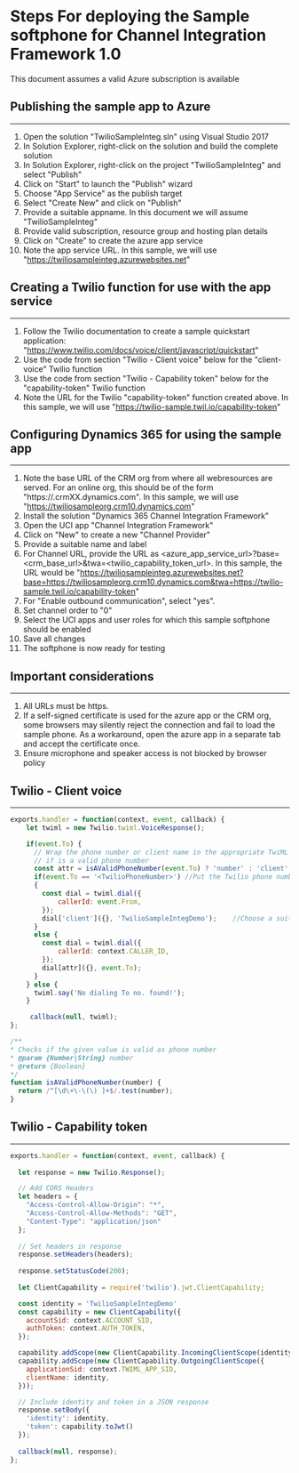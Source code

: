 # Steps For deploying the Sample softphone for Channel Integration Framework 1.0

This document assumes a valid Azure subscription is available

## Publishing the sample app to Azure
-------------------------------------
1. Open the solution "TwilioSampleInteg.sln" using Visual Studio 2017
2. In Solution Explorer, right-click on the solution and build the complete solution
3. In Solution Explorer, right-click on the project "TwilioSampleInteg"  and select "Publish"
4. Click on "Start" to launch the "Publish" wizard
5. Choose "App Service" as the publish target
6. Select "Create New" and click on "Publish"
7. Provide a suitable appname. In this document we will assume "TwilioSampleInteg"
8. Provide valid subscription, resource group and hosting plan details
9. Click on "Create" to create the azure app service
10. Note the app service URL. In this sample, we will use "https://twiliosampleinteg.azurewebsites.net"

## Creating a Twilio function for use with the app service
-----------------------------------------------------------
1. Follow the Twilio documentation to create a sample quickstart application: "https://www.twilio.com/docs/voice/client/javascript/quickstart"
2. Use the code from section "Twilio - Client voice" below for the "client-voice" Twilio function
3. Use the code from section "Twilio - Capability token" below for the "capability-token" Twilio function
4. Note the URL for the Twilio "capability-token" function created above. In this sample, we will use "https://twilio-sample.twil.io/capability-token"

## Configuring Dynamics 365 for using the sample app
------------------------------------------------------
1. Note the base URL of the CRM org from where all webresources are served. For an online org, this should be of the form "https://<orgname>.crmXX.dynamics.com". In this sample, we will use "https://twiliosampleorg.crm10.dynamics.com"
1. Install the solution "Dynamics 365 Channel Integration Framework"
2. Open the UCI app "Channel Integration Framework"
3. Click on "New" to create a new "Channel Provider"
4. Provide a suitable name and label
5. For Channel URL, provide the URL as <azure_app_service_url>?base=<crm_base_url>&twa=<twilio_capability_token_url>. In this sample, the URL would be "https://twiliosampleinteg.azurewebsites.net?base=https://twiliosampleorg.crm10.dynamics.com&twa=https://twilio-sample.twil.io/capability-token"
6. For "Enable outbound communication", select "yes".
7. Set channel order to "0"
8. Select the UCI apps and user roles for which this sample softphone should be enabled
9. Save all changes
10. The softphone is now ready for testing

## Important considerations
----------------------------
1. All URLs must be https.
2. If a self-signed certificate is used for the azure app or the CRM org, some browsers may silently reject the connection and fail to load the sample phone. As a workaround, open the azure app in a separate tab and accept the certificate once.
3. Ensure microphone and speaker access is not blocked by browser policy


## Twilio - Client voice
--------------------------

```javascript
exports.handler = function(context, event, callback) {
    let twiml = new Twilio.twiml.VoiceResponse();

    if(event.To) {
      // Wrap the phone number or client name in the appropriate TwiML verb
      // if is a valid phone number
      const attr = isAValidPhoneNumber(event.To) ? 'number' : 'client';
      if(event.To == '<TwilioPhoneNumber>')	//Put the Twilio phone number to be used for this sample here
      {
        const dial = twiml.dial({
            callerId: event.From,
        });
        dial['client']({}, 'TwilioSampleIntegDemo');    //Choose a suitable client name here
      }
      else {
        const dial = twiml.dial({
            callerId: context.CALLER_ID,
        });
        dial[attr]({}, event.To);
      }
    } else {
      twiml.say('No dialing To no. found!');
    }

     callback(null, twiml);
};

/**
* Checks if the given value is valid as phone number
* @param {Number|String} number
* @return {Boolean}
*/
function isAValidPhoneNumber(number) {
  return /^[\d\+\-\(\) ]+$/.test(number);
}

```

## Twilio - Capability token
------------------------------

```javascript
exports.handler = function(context, event, callback) {
  
  let response = new Twilio.Response();

  // Add CORS Headers
  let headers = {
    "Access-Control-Allow-Origin": "*",
    "Access-Control-Allow-Methods": "GET",
    "Content-Type": "application/json"
  };
    
  // Set headers in response
  response.setHeaders(headers);
  
  response.setStatusCode(200);
  
  let ClientCapability = require('twilio').jwt.ClientCapability;

  const identity = 'TwilioSampleIntegDemo'
  const capability = new ClientCapability({
    accountSid: context.ACCOUNT_SID,
    authToken: context.AUTH_TOKEN,
  });

  capability.addScope(new ClientCapability.IncomingClientScope(identity));
  capability.addScope(new ClientCapability.OutgoingClientScope({
    applicationSid: context.TWIML_APP_SID,
    clientName: identity,
  }));

  // Include identity and token in a JSON response
  response.setBody({
    'identity': identity,
    'token': capability.toJwt()
  });
  
  callback(null, response);
};
```